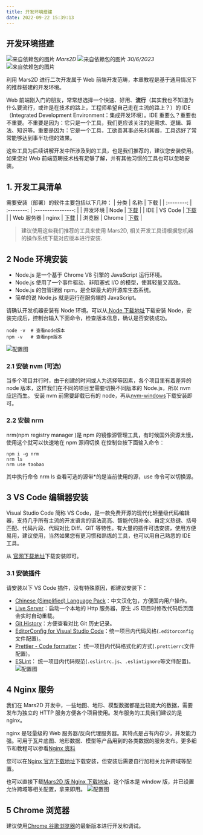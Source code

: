 ```yaml
---
title: 开发环境搭建
date: 2022-09-22 15:39:13
---
```


## 开发环境搭建

<div class='headStyle'>
<img class='images' src="../public/icon/yonghu.svg" alt="来自依赖包的图片">
<i class='text'>Mars2D</i>
<img class='imagess' src="../public/icon/shijian.svg" alt="来自依赖包的图片">
<i class='text'>30/6/2023</i>
<img class='imagess' src="../public/icon/liulan.svg" alt="来自依赖包的图片">
<span class='text' id="busuanzi_container_page_pv">
  <span id="busuanzi_value_page_pv"></span>
</span>
</div>

利用 Mars2D 进行二次开发属于 Web 前端开发范畴，本章教程是基于通用情况下的推荐搭建的开发环境。

Web 前端刚入门的朋友，常常想选择一个快速、好用、**流行**（其实我也不知道为什么要流行，或许是在技术的路上，工程师希望自己走在主流的路上？）的 IDE（Integrated Development Environment：集成开发环境）。IDE 重要么？重要也不重要。不重要是因为：它只是一个工具，我们更应该关注的是需求、逻辑、算法、知识等。重要是因为：它是一个工具，工欲善其事必先利其器，工具选好了常常能够达到事半功倍的效果。

这些工具为后续讲解开发中所涉及到的工具，也是我们推荐的，建议您安装使用。 如果您对 Web 前端范畴技术栈有足够了解，并有其他习惯的工具也可以忽略安装。

## 1. 开发工具清单

需要安装（部署）的软件主要包括以下几种：
| 分类 | 名称 | 下载 |
| :--------: | :--------: | :----------------: |
| 开发环境 | Node | [下载](https://nodejs.cn/download/) |
| IDE | VS Code | [下载](https://code.visualstudio.com/Download) |
| Web 服务器 | nginx | [下载](https://nodejs.cn/download/) |
| 浏览器 | Chrome | [下载](https://www.google.cn/chrome/) |

> 建议使用这些我们推荐的工具来使用 Mars2D, 相关开发工具请根据您机器的操作系统下载对应版本进行安装.

## 2 Node 环境安装

- Node.js 是一个基于 Chrome V8 引擎的 JavaScript 运行环境。
- Node.js 使用了一个事件驱动、非阻塞式 I/O 的模型，使其轻量又高效。
- Node.js 的包管理器 npm，是全球最大的开源库生态系统。
- 简单的说 Node.js 就是运行在服务端的 JavaScript。

请确认开发机器安装有 Node 环境。可以从[ Node 下载地址](https://nodejs.cn/download/)下载安装 Node，安装完成后，控制台输入下面命令，检查版本信息，确认是否安装成功。

```nodejs
node -v  # 查看node版本
npm -v   # 查看npm版本
```

![配置图][1]

### 2.1 安装 nvm (可选)

当多个项目并行时，由于创建的时间或人为选择等因素，各个项目里有着差异的 node 版本，这样我们在不同的项目里需要切换不同版本的 Node.js，所以 nvm 应运而生。 安装 nvm 前需要卸载已有的 node，再从[nvm-windows](https://github.com/coreybutler/nvm-windows)下载安装即可。

### 2.2 安装 nrm

nrm(npm registry manager )是 npm 的镜像源管理工具，有时候国外资源太慢，使用这个就可以快速地在 npm 源间切换 在控制台按下面输入命令：

```nodejs
npm i -g nrm
nrm ls
nrm use taobao
```

其中执行命令 nrm ls 查看可选的源带\*的是当前使用的源，use 命令可以切换源。

## 3 VS Code 编辑器安装

Visual Studio Code 简称 VS Code，是一款免费开源的现代化轻量级代码编辑器，支持几乎所有主流的开发语言的语法高亮、智能代码补全、自定义热键、括号匹配、代码片段、代码对比 Diff、GIT 等特性。有大量的插件可选安装，使用方便易用，建议使用，当然如果您有更习惯和熟练的工具，也可以用自己熟悉的 IDE 工具。

从 [官网下载地址](https://code.visualstudio.com/Download)下载安装即可。

### 3.1 安装插件

请安装以下 VS Code 插件，没有特殊原因，都建议安装下：

- [Chinese (Simplified) Language Pack](https://marketplace.visualstudio.com/items?itemName=MS-CEINTL.vscode-language-pack-zh-hans)：中文汉化包，方便国内用户操作。
- [Live Server](https://marketplace.visualstudio.com/items?itemName=ritwickdey.LiveServer)：启动一个本地的 Http 服务器，原生 JS 项目时修改代码后页面会实时自动重载。
- [Git History](https://marketplace.visualstudio.com/items?itemName=donjayamanne.githistory)：方便查看对比 Git 历史记录。
- [EditorConfig for Visual Studio Code](https://marketplace.visualstudio.com/items?itemName=EditorConfig.EditorConfig)：统一项目内代码风格(`.editorconfig`文件配置)。
- [Prettier - Code formatter](https://marketplace.visualstudio.com/items?itemName=esbenp.prettier-vscode)： 统一项目内代码格式化的方式(`.prettierrc`文件配置)。
- [ESLint](https://marketplace.visualstudio.com/items?itemName=dbaeumer.vscode-eslint)： 统一项目内代码规范(`.eslintrc.js`、`.eslintignore`等文件配置)。
  ![配置图][2]

## 4 Nginx 服务

我们在 Mars2D 开发中，一些地图、地形、模型数据都是比较庞大的数据，需要发布为独立的 HTTP 服务方便各个项目使用。发布服务的工具我们建议的是 nginx。

nginx 是轻量级的 Web 服务器/反向代理服务器。其特点是占有内存少，并发能力强。可用于瓦片底图、地形数据、模型等产品用到的各类数据的服务发布。更多细节和教程可以参看[Nginx 资料](https://www.baidu.com/s?wd=nginx)

您可以在[Nginx 官方下载地址](http://nginx.org/en/download.html)下载安装，但安装后需要自行加相关允许跨域等配置。

也可以直接下载[Mars2D 版 Nginx 下载地址](http://data.mars2d.cn/tool/nginx.rar)，这个版本是 window 版，并已设置允许跨域等相关配置，拿来即用。
![配置图][3]

## 5 Chrome 浏览器

建议使用[Chrome 谷歌浏览器](https://www.google.cn/chrome/)的最新版本进行开发和调试。

[1]: ../public/image/start-env-node.jpg
[2]: ../public/image/start-env-vscode.jpg
[3]: ../public/image/start-env-nginx.jpg
